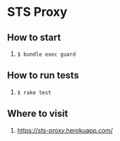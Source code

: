# STS Proxy

## How to start
1. `$ bundle exec guard`

## How to run tests
1. `$ rake test`

## Where to visit
1. https://sts-proxy.herokuapp.com/